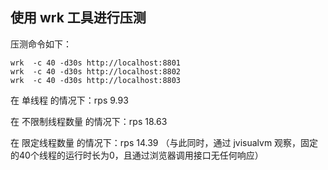 使用 wrk 工具进行压测
---



压测命令如下：

```
wrk  -c 40 -d30s http://localhost:8801
wrk  -c 40 -d30s http://localhost:8802
wrk  -c 40 -d30s http://localhost:8803
```

在 单线程 的情况下：rps 9.93

在 不限制线程数量 的情况下：rps 18.63

在 限定线程数量 的情况下：rps 14.39
（与此同时，通过 jvisualvm 观察，固定的40个线程的运行时长为0，且通过浏览器调用接口无任何响应）



